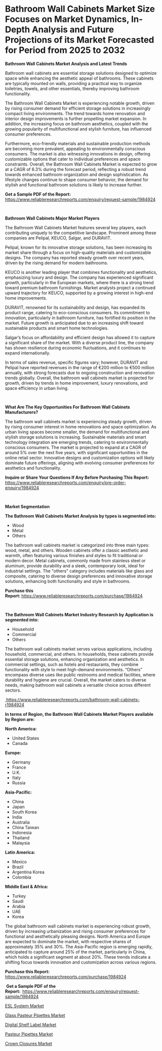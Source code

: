<p><h1>Bathroom Wall Cabinets Market Size Focuses on Market Dynamics, In-Depth Analysis and Future Projections of its Market Forecasted for Period from 2025 to 2032</h1></p><p><strong>Bathroom Wall Cabinets Market Analysis and Latest Trends</strong></p>
<p><p>Bathroom wall cabinets are essential storage solutions designed to optimize space while enhancing the aesthetic appeal of bathrooms. These cabinets are typically mounted on walls, providing a practical way to organize toiletries, towels, and other essentials, thereby improving bathroom functionality. </p><p>The Bathroom Wall Cabinets Market is experiencing notable growth, driven by rising consumer demand for efficient storage solutions in increasingly compact living environments. The trend towards home renovation and interior design improvements is further propelling market expansion. In addition, the increasing focus on bathroom aesthetics, coupled with the growing popularity of multifunctional and stylish furniture, has influenced consumer preferences.</p><p>Furthermore, eco-friendly materials and sustainable production methods are becoming more prevalent, appealing to environmentally conscious consumers. The market is also witnessing innovations in design, offering customizable options that cater to individual preferences and space constraints. Overall, the Bathroom Wall Cabinets Market is expected to grow at a CAGR of 6.3% during the forecast period, reflecting a robust trend towards enhanced bathroom organization and design sophistication. As lifestyle changes continue to shape consumer behavior, the demand for stylish and functional bathroom solutions is likely to increase further.</p></p>
<p><strong>Get a Sample PDF of the Report:&nbsp;</strong> <a href="https://www.reliableresearchreports.com/enquiry/request-sample/1984924?utm_campaign=12&utm_medium=2&utm_source=Github&utm_content=ia&utm_term=07022025&utm_id=bathroom-wall-cabinets">https://www.reliableresearchreports.com/enquiry/request-sample/1984924</a></p>
<p>&nbsp;</p>
<p><strong>Bathroom Wall Cabinets Major Market Players</strong></p>
<p><p>The Bathroom Wall Cabinets Market features several key players, each contributing uniquely to the competitive landscape. Prominent among these companies are Pelipal, KEUCO, Salgar, and DURAVIT. </p><p>Pelipal, known for its innovative storage solutions, has been increasing its market share through a focus on high-quality materials and customizable designs. The company has reported steady growth over recent years, driven by the rising demand for modern bathrooms. </p><p>KEUCO is another leading player that combines functionality and aesthetics, emphasizing luxury and design. The company has experienced significant growth, particularly in the European markets, where there is a strong trend toward premium bathroom furnishings. Market analysts project a continued upward trajectory for KEUCO, supported by a growing interest in high-end home improvements.</p><p>DURAVIT, renowned for its sustainability and design, has expanded its product range, catering to eco-conscious consumers. Its commitment to innovation, particularly in bathroom furniture, has fortified its position in the market. Future growth is anticipated due to an increasing shift toward sustainable products and smart home technologies.</p><p>Salgar’s focus on affordability and efficient design has allowed it to capture a significant share of the market. With a diverse product line, the company has shown resilience during economic fluctuations, and it continues to expand internationally.</p><p>In terms of sales revenue, specific figures vary; however, DURAVIT and Pelipal have reported revenues in the range of €200 million to €500 million annually, with strong forecasts due to ongoing construction and renovation trends globally. Overall, the bathroom wall cabinets market is projected for growth, driven by trends in home improvement, luxury renovations, and space efficiency in urban living.</p></p>
<p>&nbsp;</p>
<p><strong>What Are The Key Opportunities For Bathroom Wall Cabinets Manufacturers?</strong></p>
<p><p>The bathroom wall cabinets market is experiencing steady growth, driven by rising consumer interest in home renovations and space optimization. As urban living spaces become smaller, the demand for multifunctional and stylish storage solutions is increasing. Sustainable materials and smart technology integration are emerging trends, catering to environmentally conscious consumers. The market is projected to expand at a CAGR of around 5% over the next five years, with significant opportunities in the online retail sector. Innovative designs and customization options will likely dominate future offerings, aligning with evolving consumer preferences for aesthetics and functionality.</p></p>
<p><strong>Inquire or Share Your Questions If Any Before Purchasing This Report:</strong> <a href="https://www.reliableresearchreports.com/enquiry/pre-order-enquiry/1984924?utm_campaign=12&utm_medium=2&utm_source=Github&utm_content=ia&utm_term=07022025&utm_id=bathroom-wall-cabinets">https://www.reliableresearchreports.com/enquiry/pre-order-enquiry/1984924</a></p>
<p>&nbsp;</p>
<p><strong>Market Segmentation</strong></p>
<p><strong>The Bathroom Wall Cabinets Market Analysis by types is segmented into:</strong></p>
<p><ul><li>Wood</li><li>Metal</li><li>Others</li></ul></p>
<p><p>The bathroom wall cabinets market is categorized into three main types: wood, metal, and others. Wooden cabinets offer a classic aesthetic and warmth, often featuring various finishes and styles to fit traditional or modern decor. Metal cabinets, commonly made from stainless steel or aluminum, provide durability and a sleek, contemporary look, ideal for industrial settings. The "others" category includes materials like glass and composite, catering to diverse design preferences and innovative storage solutions, enhancing both functionality and style in bathrooms.</p></p>
<p><strong>Purchase this Report:&nbsp;</strong><a href="https://www.reliableresearchreports.com/purchase/1984924?utm_campaign=12&utm_medium=2&utm_source=Github&utm_content=ia&utm_term=07022025&utm_id=bathroom-wall-cabinets">https://www.reliableresearchreports.com/purchase/1984924</a></p>
<p>&nbsp;</p>
<p><strong>The Bathroom Wall Cabinets Market Industry Research by Application is segmented into:</strong></p>
<p><ul><li>Household</li><li>Commercial</li><li>Others</li></ul></p>
<p><p>The bathroom wall cabinets market serves various applications, including household, commercial, and others. In households, these cabinets provide essential storage solutions, enhancing organization and aesthetics. In commercial settings, such as hotels and restaurants, they combine functionality with style to meet high-demand environments. “Others” encompass diverse uses like public restrooms and medical facilities, where durability and hygiene are crucial. Overall, the market caters to diverse needs, making bathroom wall cabinets a versatile choice across different sectors.</p></p>
<p><a href="https://www.reliableresearchreports.com/bathroom-wall-cabinets-r1984924?utm_campaign=12&utm_medium=2&utm_source=Github&utm_content=ia&utm_term=07022025&utm_id=bathroom-wall-cabinets">&nbsp;https://www.reliableresearchreports.com/bathroom-wall-cabinets-r1984924</a></p>
<p><strong>In terms of Region, the Bathroom Wall Cabinets Market Players available by Region are:</strong></p>
<p>
    <p> <strong> North America: </strong>
        <ul>
            <li>United States</li>
            <li>Canada</li>
        </ul>
        </p> 
    <p> <strong> Europe: </strong>
        <ul>
            <li>Germany</li>
            <li>France</li>
            <li>U.K.</li>
            <li>Italy</li>
            <li>Russia</li>
        </ul>
        </p> 
    <p> <strong> Asia-Pacific: </strong>
        <ul>
            <li>China</li>
            <li>Japan</li>
            <li>South Korea</li>
            <li>India</li>
            <li>Australia</li>
            <li>China Taiwan</li>
            <li>Indonesia</li>
            <li>Thailand</li>
            <li>Malaysia</li>
        </ul>
        </p> 
    <p> <strong> Latin America: </strong>
        <ul>
            <li>Mexico</li>
            <li>Brazil</li>
            <li>Argentina Korea</li>
            <li>Colombia</li>
        </ul>
        </p> 
    <p> <strong> Middle East & Africa: </strong>
        <ul>
            <li>Turkey</li>
            <li>Saudi</li>
            <li>Arabia</li>
            <li>UAE</li>
            <li>Korea</li>
        </ul>
    </p>
    </p>
<p><p>The global bathroom wall cabinets market is experiencing robust growth, driven by increasing urbanization and rising consumer preferences for functional and aesthetically pleasing designs. North America and Europe are expected to dominate the market, with respective shares of approximately 35% and 30%. The Asia-Pacific region is emerging rapidly, anticipated to capture around 25% of the market, particularly in China, which holds a significant segment at about 20%. These trends indicate a shifting focus towards innovation and customization across various regions.</p></p>
<p><strong>Purchase this Report: </strong><a href="https://www.reliableresearchreports.com/purchase/1984924?utm_campaign=12&utm_medium=2&utm_source=Github&utm_content=ia&utm_term=07022025&utm_id=bathroom-wall-cabinets">https://www.reliableresearchreports.com/purchase/1984924</a></p>
<p>&nbsp;<strong>Get a Sample PDF of the Report:&nbsp;&nbsp;</strong><a href="https://www.reliableresearchreports.com/enquiry/request-sample/1984924?utm_campaign=12&utm_medium=2&utm_source=Github&utm_content=ia&utm_term=07022025&utm_id=bathroom-wall-cabinets">https://www.reliableresearchreports.com/enquiry/request-sample/1984924</a></p>
<p><strong></strong></p>
<p><p><a href="https://github.com/lisaeichler20775/Market-Research-Report-List-1/blob/main/esl-system-market.md?utm_campaign=12&utm_medium=2&utm_source=Github&utm_content=ia&utm_term=07022025&utm_id=bathroom-wall-cabinets">ESL System Market</a></p><p><a href="https://github.com/nemcemakoi/Market-Research-Report-List-1/blob/main/glass-pasteur-pipettes-market.md?utm_campaign=12&utm_medium=2&utm_source=Github&utm_content=ia&utm_term=07022025&utm_id=bathroom-wall-cabinets">Glass Pasteur Pipettes Market</a></p><p><a href="https://github.com/katonmarti489/Market-Research-Report-List-1/blob/main/digital-shelf-label-market.md?utm_campaign=12&utm_medium=2&utm_source=Github&utm_content=ia&utm_term=07022025&utm_id=bathroom-wall-cabinets">Digital Shelf Label Market</a></p><p><a href="https://github.com/sadithsondah72/Market-Research-Report-List-1/blob/main/pasteur-pipettes-market.md?utm_campaign=12&utm_medium=2&utm_source=Github&utm_content=ia&utm_term=07022025&utm_id=bathroom-wall-cabinets">Pasteur Pipettes Market</a></p><p><a href="https://github.com/mshiradeth/Market-Research-Report-List-1/blob/main/crown-closures-market.md?utm_campaign=12&utm_medium=2&utm_source=Github&utm_content=ia&utm_term=07022025&utm_id=bathroom-wall-cabinets">Crown Closures Market</a></p></p>